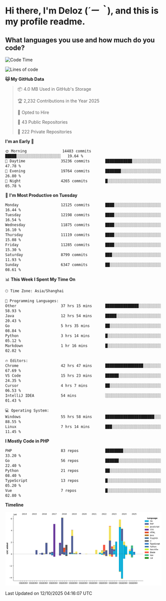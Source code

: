 # **Hi there, I'm Deloz (*´ー｀*), and this is my profile readme.**

## **What languages you use and how much do you code?**

<!--START_SECTION:waka-->
![Code Time](http://img.shields.io/badge/Code%20Time-7%2C739%20hrs-blue)

![Lines of code](https://img.shields.io/badge/From%20Hello%20World%20I%27ve%20Written-54.0%20million%20lines%20of%20code-blue)

**🐱 My GitHub Data** 

> 📦 4.0 MB Used in GitHub's Storage 
 > 
> 🏆 2,232 Contributions in the Year 2025
 > 
> 💼 Opted to Hire
 > 
> 📜 43 Public Repositories 
 > 
> 🔑 222 Private Repositories 
 > 
**I'm an Early 🐤** 

```text
🌞 Morning                14483 commits       █████░░░░░░░░░░░░░░░░░░░░   19.64 % 
🌆 Daytime                35236 commits       ████████████░░░░░░░░░░░░░   47.78 % 
🌃 Evening                19764 commits       ███████░░░░░░░░░░░░░░░░░░   26.80 % 
🌙 Night                  4265 commits        █░░░░░░░░░░░░░░░░░░░░░░░░   05.78 % 
```
📅 **I'm Most Productive on Tuesday** 

```text
Monday                   12125 commits       ████░░░░░░░░░░░░░░░░░░░░░   16.44 % 
Tuesday                  12198 commits       ████░░░░░░░░░░░░░░░░░░░░░   16.54 % 
Wednesday                11875 commits       ████░░░░░░░░░░░░░░░░░░░░░   16.10 % 
Thursday                 11119 commits       ████░░░░░░░░░░░░░░░░░░░░░   15.08 % 
Friday                   11285 commits       ████░░░░░░░░░░░░░░░░░░░░░   15.30 % 
Saturday                 8799 commits        ███░░░░░░░░░░░░░░░░░░░░░░   11.93 % 
Sunday                   6347 commits        ██░░░░░░░░░░░░░░░░░░░░░░░   08.61 % 
```


📊 **This Week I Spent My Time On** 

```text
🕑︎ Time Zone: Asia/Shanghai

💬 Programming Languages: 
Other                    37 hrs 15 mins      ███████████████░░░░░░░░░░   58.93 % 
Java                     12 hrs 54 mins      █████░░░░░░░░░░░░░░░░░░░░   20.43 % 
Go                       5 hrs 35 mins       ██░░░░░░░░░░░░░░░░░░░░░░░   08.84 % 
Python                   3 hrs 14 mins       █░░░░░░░░░░░░░░░░░░░░░░░░   05.12 % 
Markdown                 1 hr 16 mins        █░░░░░░░░░░░░░░░░░░░░░░░░   02.02 % 

🔥 Editors: 
Chrome                   42 hrs 47 mins      █████████████████░░░░░░░░   67.69 % 
VS Code                  15 hrs 23 mins      ██████░░░░░░░░░░░░░░░░░░░   24.35 % 
Cursor                   4 hrs 7 mins        ██░░░░░░░░░░░░░░░░░░░░░░░   06.53 % 
IntelliJ IDEA            54 mins             ░░░░░░░░░░░░░░░░░░░░░░░░░   01.43 % 

💻 Operating System: 
Windows                  55 hrs 58 mins      ██████████████████████░░░   88.55 % 
Linux                    7 hrs 14 mins       ███░░░░░░░░░░░░░░░░░░░░░░   11.45 % 
```

**I Mostly Code in PHP** 

```text
PHP                      83 repos            ████████░░░░░░░░░░░░░░░░░   33.20 % 
Go                       56 repos            ██████░░░░░░░░░░░░░░░░░░░   22.40 % 
Python                   21 repos            ██░░░░░░░░░░░░░░░░░░░░░░░   08.40 % 
TypeScript               13 repos            █░░░░░░░░░░░░░░░░░░░░░░░░   05.20 % 
Vue                      7 repos             █░░░░░░░░░░░░░░░░░░░░░░░░   02.80 % 
```



**Timeline**

![Lines of Code chart](https://raw.githubusercontent.com/deloz/deloz/main/assets/bar_graph.png)


 Last Updated on 12/10/2025 04:16:07 UTC
<!--END_SECTION:waka-->
